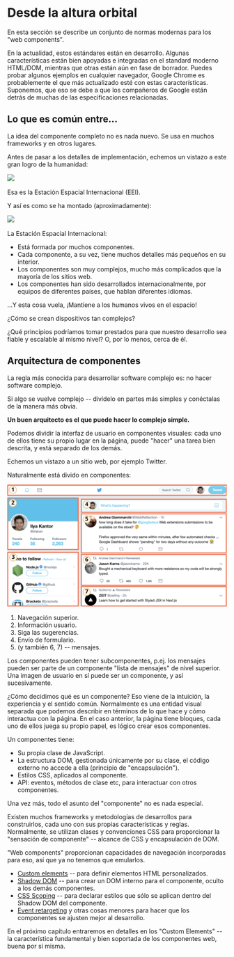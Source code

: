 # Desde la altura orbital

En esta sección se describe un conjunto de normas modernas para los "web components".

En la actualidad, estos estándares están en desarrollo. Algunas características están bien apoyadas e integradas en el standard moderno HTML/DOM, mientras que otras están aún en fase de borrador. Puedes probar algunos ejemplos en cualquier navegador, Google Chrome es probablemente el que más actualizado esté con estas características. Suponemos, que eso se debe a que los compañeros de Google están detrás de muchas de las especificaciones relacionadas.

## Lo que es común entre...

La idea del componente completo no es nada nuevo. Se usa en muchos frameworks y en otros lugares.

Antes de pasar a los detalles de implementación, echemos un vistazo a este gran logro de la humanidad:

![](satellite.jpg)

Esa es la Estación Espacial Internacional (EEI).

Y así es como se ha montado (aproximadamente):

![](satellite-expanded.jpg)

La Estación Espacial Internacional:
- Está formada por muchos componentes.
- Cada componente, a su vez, tiene muchos detalles más pequeños en su interior.
- Los componentes son muy complejos, mucho más complicados que la mayoría de los sitios web.
- Los componentes han sido desarrollados internacionalmente, por equipos de diferentes países, que hablan diferentes idiomas.

...Y esta cosa vuela, ¡Mantiene a los humanos vivos en el espacio!

¿Cómo se crean dispositivos tan complejos?

¿Qué principios podríamos tomar prestados para que nuestro desarrollo sea fiable y escalable al mismo nivel? O, por lo menos, cerca de él.

## Arquitectura de componentes

La regla más conocida para desarrollar software complejo es: no hacer software complejo.

Si algo se vuelve complejo -- divídelo en partes más simples y conéctalas de la manera más obvia.

**Un buen arquitecto es el que puede hacer lo complejo simple.**

Podemos dividir la interfaz de usuario en componentes visuales: cada uno de ellos tiene su propio lugar en la página, puede "hacer" una tarea bien descrita, y está separado de los demás.

Echemos un vistazo a un sitio web, por ejemplo Twitter.

Naturalmente está divido en componentes:

![](web-components-twitter.svg)

1. Navegación superior.
2. Información usuario.
3. Siga las sugerencias.
4. Envío de formulario.
5. (y también 6, 7) -- mensajes.

Los componentes pueden tener subcomponentes, p.ej. los mensajes pueden ser parte de un componente "lista de mensajes" de nivel superior. Una imagen de usuario en sí puede ser un componente, y así sucesivamente.

¿Cómo decidimos qué es un componente? Eso viene de la intuición, la experiencia y el sentido común. Normalmente es una entidad visual separada que podemos describir en términos de lo que hace y cómo interactua con la página. En el caso anterior, la página tiene bloques, cada uno de ellos juega su propio papel, es lógico crear esos componentes.

Un componentes tiene:
- Su propia clase de JavaScript.
- La estructura DOM, gestionada únicamente por su clase, el código externo no accede a ella (principio de  "encapsulación").
- Estilos CSS, aplicados al componente.
- API: eventos, métodos de clase etc, para interactuar con otros componentes.

Una vez más, todo el asunto del "componente" no es nada especial.

Existen muchos frameworks y metodologías de desarrollos para construirlos, cada uno con sus propias características y reglas. Normalmente, se utilizan clases y convenciones CSS para proporcionar la "sensación de componente" -- alcance de CSS y encapsulación de DOM.

"Web components" proporcionan capacidades de navegación incorporadas para eso, así que ya no tenemos que emularlos.

- [Custom elements](https://html.spec.whatwg.org/multipage/custom-elements.html#custom-elements) -- para definir elementos HTML personalizados.
- [Shadow DOM](https://dom.spec.whatwg.org/#shadow-trees) -- para crear un DOM interno para el componente, oculto a los demás componentes.
- [CSS Scoping](https://drafts.csswg.org/css-scoping/) -- para declarar estilos que sólo se aplican dentro del Shadow DOM del componente.
- [Event retargeting](https://dom.spec.whatwg.org/#retarget) y otras cosas menores para hacer que los componentes se ajusten mejor al desarrollo.

En el próximo capítulo entraremos en detalles en los "Custom Elements" -- la característica fundamental y bien soportada de los componentes web, buena por sí misma.
